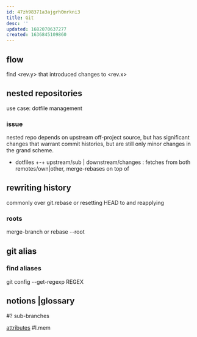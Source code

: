 ```yaml
---
id: 47zh98371a3ajgrh0mrkni3
title: Git
desc: ''
updated: 1682070637277
created: 1636845109860
---
```


## flow
find <rev.y> that introduced changes to <rev.x>

## nested repositories
use case: dotfile management
### issue
nested repo depends on upstream off-project source, but has significant changes that warrant commit histories, but are still only minor changes in the grand scheme.

+ dotfiles
+-+ upstream/sub
  | downstream/changes : fetches from both remotes/own|other, merge-rebases on top of


## rewriting history
commonly over git.rebase or resetting HEAD to <revision> and reapplying

### roots
merge-branch or rebase --root

## git alias
### find aliases
git config --get-regexp REGEX

## notions |glossary
#? sub-branches

[attributes](https://devdocs.io/git/gitattributes) #l.mem